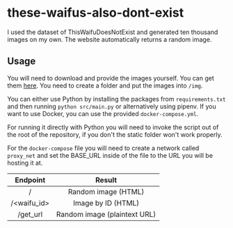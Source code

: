 # these-waifus-also-dont-exist
I used the dataset of ThisWaifuDoesNotExist and generated ten thousand images on my own. The website automatically returns a random image. 

## Usage
You will need to download and provide the images yourself. You can get them [here](https://docs.google.com/uc?export=download&id=1PnHPLrV549MsYuGgcMXfk6qP0lcAIdPZ).
You need to create a folder and put the images into `/img`.

You can either use Python by installing the packages from `requirements.txt` and then running `python src/main.py` or alternatively using pipenv. If you want to use Docker, you can use the provided `docker-compose.yml`.

For running it directly with Python you will need to invoke the script out of the root of the repository, if you don't the static folder won't work properly.

For the `docker-compose` file you will need to create a network called `proxy_net` and set the BASE_URL inside of the file to the URL you will be hosting it at.

| Endpoint         | Result                       |
| :--------------: | :--------------------------: |
| /                | Random image (HTML)          |
| /<waifu_id>      | Image by ID (HTML)           |
|  /get_url        | Random image (plaintext URL) |

